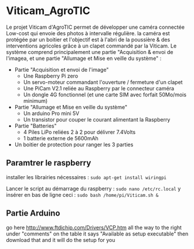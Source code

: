 # Viticam_AgroTIC
Le projet Viticam d'AgroTIC permet de développer une caméra connectée Low-cost qui envoie des photos à intervalle régulière. la caméra est protégée par un boitier et l'objectif est à l'abri de la poussière & des interventions agricoles grâce à un clapet commandé par la Viticam.
Le système comprend principalement une partie "Acquisition & envoi de l'imagea, et une partie "Allumage et Mise en veille du système" : 

- Partie "Acquisition et envoi de l'image"
  - Une Raspberry Pi zero
  - Un servo-moteur commandant l'ouverture / fermeture d'un clapet
  - Une PiCam V2.1 reliée au Raspberry par le connecteur caméra
  - Un dongle 4G fonctionnel (et une carte SIM avec forfait 50Mo/mois minimum)
- Partie "Allumage et Mise en veille du système"
  - Un arduino Pro mini 5V 
  - Un transistor pour couper le courant alimentant la Raspberry
- Partie "Batteries"
  - 4 Piles LiPo reliées 2 à 2 pour délivrer 7.4Volts
  - 1 batterie externe de 5600mAh 
- Un boitier de protection pour ranger les 3 parties

## Paramtrer le raspberry

installer les librairies nécessaires : 
`sudo apt-get install wiringpi`

Lancer le script au démarrage du raspberry :
`sudo nano /etc/rc.local`
y insérer en bas de ligne ceci :
`sudo bash /home/pi/Viticam.sh &`


## Partie Arduino
go here http://www.ftdichip.com/Drivers/VCP.htm all the way to the right under "comments" on the table it says "Available as setup executable" then download that and it will do the setup for you

